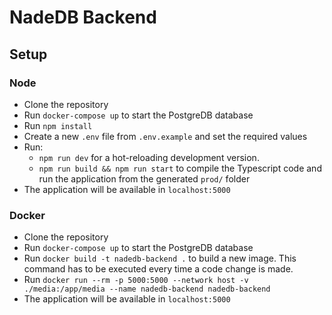 # NadeDB Backend

## Setup

### Node

* Clone the repository
* Run `docker-compose up` to start the PostgreDB database
* Run `npm install`
* Create a new `.env` file from `.env.example` and set the required values
* Run:
    * `npm run dev` for a hot-reloading development version.
    * `npm run build && npm run start` to compile the Typescript code and run the
        application from the generated `prod/` folder
* The application will be available in `localhost:5000`

### Docker

* Clone the repository
* Run `docker-compose up` to start the PostgreDB database
* Run `docker build -t nadedb-backend .` to build a new image. This command has to be
    executed every time a code change is made.
* Run `docker run --rm -p 5000:5000 --network host -v ./media:/app/media --name nadedb-backend nadedb-backend`
* The application will be available in `localhost:5000`

